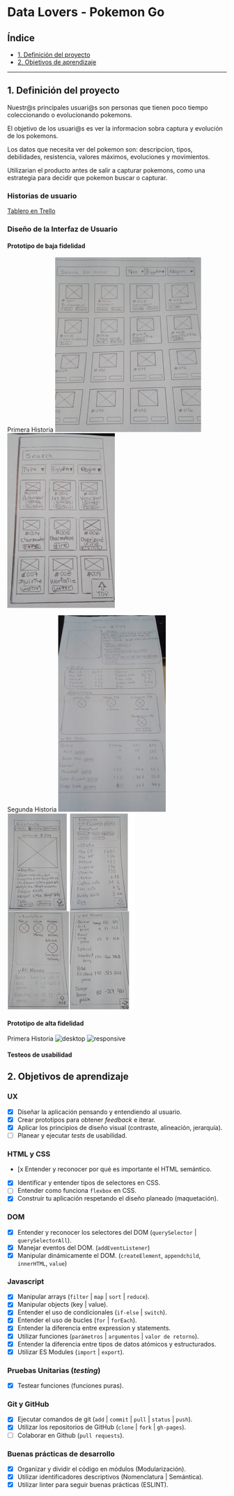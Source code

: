 # Data Lovers - Pokemon Go

## Índice

* [1. Definición del proyecto](#1-definicion-del-proyecto)
* [2. Objetivos de aprendizaje](#2-objetivos-de-aprendizaje)

***

## 1. Definición del proyecto

Nuestr@s principales usuari@s son personas que tienen poco tiempo coleccionando o evolucionando pokemons.

El objetivo de los usuari@s es ver la informacion sobra captura y evolución de los pokemons.

Los datos que necesita ver del pokemon son: descripcion, tipos, debilidades, resistencia, valores máximos, evoluciones y movimientos.

Utilizarian el producto antes de salir a capturar pokemons, como una estrategia para decidir que pokemon buscar o capturar.

### Historias de usuario

[Tablero en Trello](https://trello.com/b/TV3RTz0K/data-lovers) 

### Diseño de la Interfaz de Usuario

#### Prototipo de baja fidelidad

Primera Historia
![desktop](https://github.com/luzma-coder/LIM012-data-lovers/blob/master/src/screen/p1.jpg)   ![responsive](https://github.com/luzma-coder/LIM012-data-lovers/blob/master/src/screen/r1.jpg)

Segunda Historia
![desktop](https://github.com/luzma-coder/LIM012-data-lovers/blob/master/src/screen/p2.jpeg)   ![responsive](https://github.com/luzma-coder/LIM012-data-lovers/blob/master/src/screen/r2.jpg)

#### Prototipo de alta fidelidad

Primera Historia
![desktop](https://www.figma.com/proto/ZqauuPt3dT0KlSMZlNWn8m/pokemon?node-id=1%3A2&scaling=min-zoom)
![responsive]()

#### Testeos de usabilidad


## 2. Objetivos de aprendizaje

### UX

- [x] Diseñar la aplicación pensando y entendiendo al usuario.
- [x] Crear prototipos para obtener _feedback_ e iterar.
- [x] Aplicar los principios de diseño visual (contraste, alineación, jerarquía).
- [ ] Planear y ejecutar _tests_ de usabilidad.

### HTML y CSS

- [x Entender y reconocer por qué es importante el HTML semántico.
- [x] Identificar y entender tipos de selectores en CSS.
- [ ] Entender como funciona `flexbox` en CSS.
- [x] Construir tu aplicación respetando el diseño planeado (maquetación).

### DOM

- [x] Entender y reconocer los selectores del DOM (`querySelector` | `querySelectorAll`).
- [x] Manejar eventos del DOM. (`addEventListener`)
- [x] Manipular dinámicamente el DOM. (`createElement`, `appendchild`, `innerHTML`, `value`)

### Javascript

- [x] Manipular arrays (`filter` | `map` | `sort` | `reduce`).
- [x] Manipular objects (key | value).
- [x] Entender el uso de condicionales (`if-else` | `switch`).
- [x] Entender el uso de bucles (`for` | `forEach`).
- [x] Entender la diferencia entre expression y statements.
- [x] Utilizar funciones (`parámetros` | `argumentos` | `valor de retorno`).
- [x] Entender la diferencia entre tipos de datos atómicos y estructurados.
- [x] Utilizar ES Modules (`import` | `export`).

### Pruebas Unitarias (_testing_)
- [x] Testear funciones (funciones puras).

### Git y GitHub
- [x] Ejecutar comandos de git (`add` | `commit` | `pull` | `status` | `push`).
- [x] Utilizar los repositorios de GitHub (`clone` | `fork` | `gh-pages`).
- [ ] Colaborar en Github (`pull requests`).

### Buenas prácticas de desarrollo
- [x] Organizar y dividir el código en módulos (Modularización).
- [x] Utilizar identificadores descriptivos (Nomenclatura | Semántica).
- [x] Utilizar linter para seguir buenas prácticas (ESLINT).
